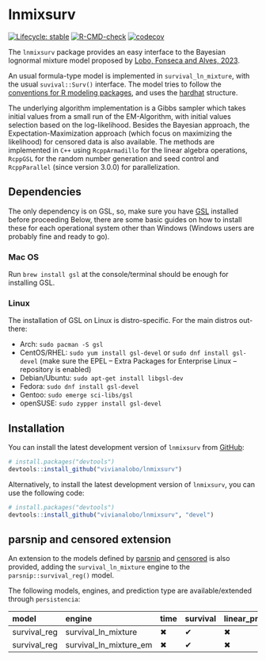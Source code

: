 
<!-- README.md is generated from README.Rmd. Please edit that file -->

# lnmixsurv

<!-- badges: start -->

[![Lifecycle:
stable](https://lifecycle.r-lib.org/articles/figures/lifecycle-stable.svg)](https://lifecycle.r-lib.org/articles/stages.html#stable)
[![R-CMD-check](https://github.com/vivianalobo/lnmixsurv/actions/workflows/R-CMD-check.yaml/badge.svg)](https://github.com/vivianalobo/lnmixsurv/actions/workflows/R-CMD-check.yaml)
[![codecov](https://codecov.io/gitlab/victorsney/lnmixsurv/branch/master/graph/badge.svg?token=HU74ZZQ7MD)](https://codecov.io/gitlab/victorsney/lnmixsurv)
<!-- badges: end -->

The `lnmixsurv` package provides an easy interface to the Bayesian
lognormal mixture model proposed by [Lobo, Fonseca and Alves,
2023](https://www.cambridge.org/core/journals/annals-of-actuarial-science/article/abs/lapse-risk-modeling-in-insurance-a-bayesian-mixture-approach/EDA511D313959D9A4040C51289A29B4A).

An usual formula-type model is implemented in `survival_ln_mixture`,
with the usual `suvival::Surv()` interface. The model tries to follow
the [conventions for R modeling
packages](https://tidymodels.github.io/model-implementation-principles/),
and uses the [hardhat](https://hardhat.tidymodels.org/) structure.

The underlying algorithm implementation is a Gibbs sampler which takes
initial values from a small run of the EM-Algorithm, with initial values
selection based on the log-likelihood. Besides the Bayesian approach,
the Expectation-Maximization approach (which focus on maximizing the
likelihood) for censored data is also available. The methods are
implemented in `C++` using `RcppArmadillo` for the linear algebra
operations, `RcppGSL` for the random number generation and seed control
and `RcppParallel` (since version 3.0.0) for parallelization.

## Dependencies

The only dependency is on GSL, so, make sure you have
[GSL](https://www.gnu.org/software/gsl/) installed before proceeding
Below, there are some basic guides on how to install these for each
operational system other than Windows (Windows users are probably fine
and ready to go).

### Mac OS

Run `brew install gsl` at the console/terminal should be enough for
installing GSL.

### Linux

The installation of GSL on Linux is distro-specific. For the main
distros out-there:

- Arch: `sudo pacman -S gsl`
- CentOS/RHEL: `sudo yum install gsl-devel` or
  `sudo dnf install gsl-devel` (make sure the EPEL – Extra Packages for
  Enterprise Linux – repository is enabled)
- Debian/Ubuntu: `sudo apt-get install libgsl-dev`
- Fedora: `sudo dnf install gsl-devel`
- Gentoo: `sudo emerge sci-libs/gsl`
- openSUSE: `sudo zypper install gsl-devel`

## Installation

You can install the latest development version of `lnmixsurv` from
[GitHub](https://github.com/):

``` r
# install.packages("devtools")
devtools::install_github("vivianalobo/lnmixsurv")
```

Alternatively, to install the latest development version of `lnmixsurv`,
you can use the following code:

``` r
# install.packages("devtools")
devtools::install_github("vivianalobo/lnmixsurv", "devel")
```

## parsnip and censored extension

An extension to the models defined by
[parsnip](https://parsnip.tidymodels.org/index.html) and
[censored](https://censored.tidymodels.org/articles/examples.html) is
also provided, adding the `survival_ln_mixture` engine to the
`parsnip::survival_reg()` model.

The following models, engines, and prediction type are
available/extended through `persistencia`:

| model | engine | time | survival | linear_pred | raw | quantile | hazard |
|:---|:---|:---|:---|:---|:---|:---|:---|
| survival_reg | survival_ln_mixture | ✖ | ✔ | ✖ | ✖ | ✖ | ✔ |
| survival_reg | survival_ln_mixture_em | ✖ | ✔ | ✖ | ✖ | ✖ | ✔ |
